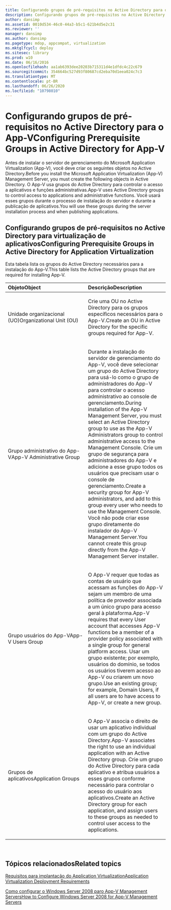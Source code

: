 ```yaml
---
title: Configurando grupos de pré-requisitos no Active Directory para o App-V
description: Configurando grupos de pré-requisitos no Active Directory para o App-V
author: dansimp
ms.assetid: 0010d534-46c0-44a3-b5c1-621b4d5e2c31
ms.reviewer: ''
manager: dansimp
ms.author: dansimp
ms.pagetype: mdop, appcompat, virtualization
ms.mktglfcycl: deploy
ms.sitesec: library
ms.prod: w10
ms.date: 06/16/2016
ms.openlocfilehash: aa1ab6393dee20203b715311d4e1dfdc4c22c679
ms.sourcegitcommit: 354664bc527d93f80687cd2eba70d1eea024c7c3
ms.translationtype: MT
ms.contentlocale: pt-BR
ms.lasthandoff: 06/26/2020
ms.locfileid: "10798010"
---
```

# <span data-ttu-id="316b6-103">Configurando grupos de pré-requisitos no Active Directory para o App-V</span><span class="sxs-lookup"><span data-stu-id="316b6-103">Configuring Prerequisite Groups in Active Directory for App-V</span></span>


<span data-ttu-id="316b6-104">Antes de instalar o servidor de gerenciamento do Microsoft Application Virtualization (App-V), você deve criar os seguintes objetos no Active Directory.</span><span class="sxs-lookup"><span data-stu-id="316b6-104">Before you install the Microsoft Application Virtualization (App-V) Management Server, you must create the following objects in Active Directory.</span></span> <span data-ttu-id="316b6-105">O App-V usa grupos do Active Directory para controlar o acesso a aplicativos e funções administrativas.</span><span class="sxs-lookup"><span data-stu-id="316b6-105">App-V uses Active Directory groups to control access to applications and administrative functions.</span></span> <span data-ttu-id="316b6-106">Você usará esses grupos durante o processo de instalação do servidor e durante a publicação de aplicativos.</span><span class="sxs-lookup"><span data-stu-id="316b6-106">You will use these groups during the server installation process and when publishing applications.</span></span>

## <span data-ttu-id="316b6-107">Configurando grupos de pré-requisitos no Active Directory para virtualização de aplicativos</span><span class="sxs-lookup"><span data-stu-id="316b6-107">Configuring Prerequisite Groups in Active Directory for Application Virtualization</span></span>


<span data-ttu-id="316b6-108">Esta tabela lista os grupos do Active Directory necessários para a instalação do App-V.</span><span class="sxs-lookup"><span data-stu-id="316b6-108">This table lists the Active Directory groups that are required for installing App-V.</span></span>

<table>
<colgroup>
<col width="50%" />
<col width="50%" />
</colgroup>
<thead>
<tr class="header">
<th align="left"><span data-ttu-id="316b6-109">Objeto</span><span class="sxs-lookup"><span data-stu-id="316b6-109">Object</span></span></th>
<th align="left"><span data-ttu-id="316b6-110">Descrição</span><span class="sxs-lookup"><span data-stu-id="316b6-110">Description</span></span></th>
</tr>
</thead>
<tbody>
<tr class="odd">
<td align="left"><p><span data-ttu-id="316b6-111">Unidade organizacional (UO)</span><span class="sxs-lookup"><span data-stu-id="316b6-111">Organizational Unit (OU)</span></span></p></td>
<td align="left"><p><span data-ttu-id="316b6-112">Crie uma OU no Active Directory para os grupos específicos necessários para o App-V.</span><span class="sxs-lookup"><span data-stu-id="316b6-112">Create an OU in Active Directory for the specific groups required for App-V.</span></span></p></td>
</tr>
<tr class="even">
<td align="left"><p><span data-ttu-id="316b6-113">Grupo administrativo do App-V</span><span class="sxs-lookup"><span data-stu-id="316b6-113">App-V Administrative Group</span></span></p></td>
<td align="left"><p><span data-ttu-id="316b6-114">Durante a instalação do servidor de gerenciamento do App-V, você deve selecionar um grupo do Active Directory para usá-lo como o grupo de administradores do App-V para controlar o acesso administrativo ao console de gerenciamento.</span><span class="sxs-lookup"><span data-stu-id="316b6-114">During installation of the App-V Management Server, you must select an Active Directory group to use as the App-V Administrators group to control administrative access to the Management Console.</span></span> <span data-ttu-id="316b6-115">Crie um grupo de segurança para administradores do App-V e adicione a esse grupo todos os usuários que precisam usar o console de gerenciamento.</span><span class="sxs-lookup"><span data-stu-id="316b6-115">Create a security group for App-V administrators, and add to this group every user who needs to use the Management Console.</span></span> <span data-ttu-id="316b6-116">Você não pode criar esse grupo diretamente do instalador do App-V Management Server.</span><span class="sxs-lookup"><span data-stu-id="316b6-116">You cannot create this group directly from the App-V Management Server installer.</span></span></p></td>
</tr>
<tr class="odd">
<td align="left"><p><span data-ttu-id="316b6-117">Grupo usuários do App-V</span><span class="sxs-lookup"><span data-stu-id="316b6-117">App-V Users Group</span></span></p></td>
<td align="left"><p><span data-ttu-id="316b6-118">O App-V requer que todas as contas de usuário que acessam as funções do App-V sejam um membro de uma política de provedor associada a um único grupo para acesso geral à plataforma.</span><span class="sxs-lookup"><span data-stu-id="316b6-118">App-V requires that every User account that accesses App-V functions be a member of a provider policy associated with a single group for general platform access.</span></span> <span data-ttu-id="316b6-119">Usar um grupo existente; por exemplo, usuários do domínio, se todos os usuários tiverem acesso ao App-V ou criarem um novo grupo.</span><span class="sxs-lookup"><span data-stu-id="316b6-119">Use an existing group; for example, Domain Users, if all users are to have access to App-V, or create a new group.</span></span></p></td>
</tr>
<tr class="even">
<td align="left"><p><span data-ttu-id="316b6-120">Grupos de aplicativos</span><span class="sxs-lookup"><span data-stu-id="316b6-120">Application Groups</span></span></p></td>
<td align="left"><p><span data-ttu-id="316b6-121">O App-V associa o direito de usar um aplicativo individual com um grupo do Active Directory.</span><span class="sxs-lookup"><span data-stu-id="316b6-121">App-V associates the right to use an individual application with an Active Directory group.</span></span> <span data-ttu-id="316b6-122">Crie um grupo do Active Directory para cada aplicativo e atribua usuários a esses grupos conforme necessário para controlar o acesso do usuário aos aplicativos.</span><span class="sxs-lookup"><span data-stu-id="316b6-122">Create an Active Directory group for each application, and assign users to these groups as needed to control user access to the applications.</span></span></p></td>
</tr>
</tbody>
</table>

 

## <span data-ttu-id="316b6-123">Tópicos relacionados</span><span class="sxs-lookup"><span data-stu-id="316b6-123">Related topics</span></span>


[<span data-ttu-id="316b6-124">Requisitos para implantação do Application Virtualization</span><span class="sxs-lookup"><span data-stu-id="316b6-124">Application Virtualization Deployment Requirements</span></span>](application-virtualization-deployment-requirements.md)

[<span data-ttu-id="316b6-125">Como configurar o Windows Server 2008 paro App-V Management Servers</span><span class="sxs-lookup"><span data-stu-id="316b6-125">How to Configure Windows Server 2008 for App-V Management Servers</span></span>](how-to-configure-windows-server-2008-for-app-v-management-servers.md)

 

 





